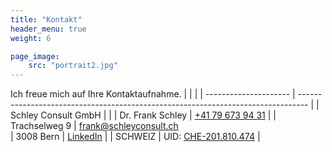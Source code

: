 ```yaml
---
title: "Kontakt"
header_menu: true
weight: 6

page_image:
    src: "portrait2.jpg"
---
```

Ich freue mich auf Ihre Kontaktaufnahme.
|                     |                                                                                |
| --------------------- | -------------------------------------------------------------------------------- |
| Schley Consult GmbH |                                           |
| Dr. Frank Schley    | [+41 79 673 94 31](tel:+41796739431)                         |
| Trachselweg 9       | [frank@schleyconsult.ch](mailto:frank@schleyconsult.ch)                         
| 3008 Bern           | [LinkedIn](https://www.linkedin.com/in/frank-schley-654654aa/)                 |
| SCHWEIZ             | UID: [CHE-201.810.474](https://www.zefix.ch/en/search/entity/list/firm/1561860) |
